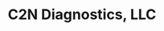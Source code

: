---
layout: startup_page
title: "C2N Diagnostics, LLC"
id: "c2ndiagnostics.com"
permalink: "/c2ndiagnosticsllcc2ndiagnostics.com04112025/"
website: "https://www.c2ndiagnostics.com/"
funding_round: "Program Related Investment"
funding_amount: "$15M"
investors: "GHR Foundation"
about: "C2N Diagnostics is a specialty diagnostics company focused on developing Alzheimer's disease-specific fluid biomarker tests. Their tests aim to improve diagnostic accuracy and provide valuable insights into disease progression, aiding in both patient care and the development of new treatments. They utilize high-resolution mass spectrometry for their biomarker services and products."
markets: "Healthtech, Biotechnology, Diagnostics, Biotechnology Research"
hq: "St. Louis, Missouri, United States"
founded_year: "2007"
linkedin: "https://www.linkedin.com/company/c2n-diagnostics"
twitter: ""
instagram: ""
facebook: "https://www.facebook.com/p/C2N-Diagnostics-100064098939385"
crunchbase: "https://www.crunchbase.com/organization/c2n-diagnostics"
pitchbook: ""

# SEO Optimization
meta_title: "C2N Diagnostics, LLC - Program Related Investment Funding ($15M)"
meta_description: "C2N Diagnostics, LLC, C2N Diagnostics is a specialty diagnostics company focused on developing Alzheimer's disease-specific fluid biomarker tests. Their tests aim to improv..."
meta_keywords: "C2N Diagnostics, LLC, Healthtech, Biotechnology, Diagnostics, Biotechnology Research, Program Related Investment funding"
canonical_url: "https://pkprojectstartups.github.io/projectstartups.com/c2ndiagnosticsllcc2ndiagnostics.com04112025/"
---
